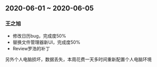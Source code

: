 ## 2020-06-01 ~ 2020-06-05
### 王之旭
- 修改日历bug，完成度50%
- 替换文件管理器新UI，完成度50%
- Review罗浩的补丁

另外个人电脑损坏，数据丢失，本周花费一天多时间重新配置个人电脑环境
